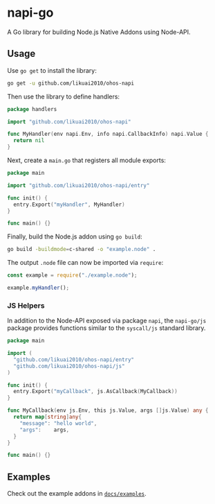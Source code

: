 # napi-go

A Go library for building Node.js Native Addons using Node-API.

## Usage

Use `go get` to install the library:

```sh
go get -u github.com/likuai2010/ohos-napi
```

Then use the library to define handlers:

```go
package handlers

import "github.com/likuai2010/ohos-napi"

func MyHandler(env napi.Env, info napi.CallbackInfo) napi.Value {
  return nil
}
```

Next, create a `main.go` that registers all module exports:

```go
package main

import "github.com/likuai2010/ohos-napi/entry"

func init() {
  entry.Export("myHandler", MyHandler)
}

func main() {}
```

Finally, build the Node.js addon using `go build`:

```sh
go build -buildmode=c-shared -o "example.node" .
```

The output `.node` file can now be imported via `require`:

```js
const example = require("./example.node");

example.myHandler();
```

### JS Helpers

In addition to the Node-API exposed via package `napi`, the `napi-go/js`
package provides functions similar to the `syscall/js` standard library.

```go
package main

import (
  "github.com/likuai2010/ohos-napi/entry"
  "github.com/likuai2010/ohos-napi/js"
)

func init() {
  entry.Export("myCallback", js.AsCallback(MyCallback))
}

func MyCallback(env js.Env, this js.Value, args []js.Value) any {
  return map[string]any{
    "message": "hello world",
    "args":    args,
  }
}

func main() {}
```

## Examples

Check out the example addons in [`docs/examples`](docs/examples).
